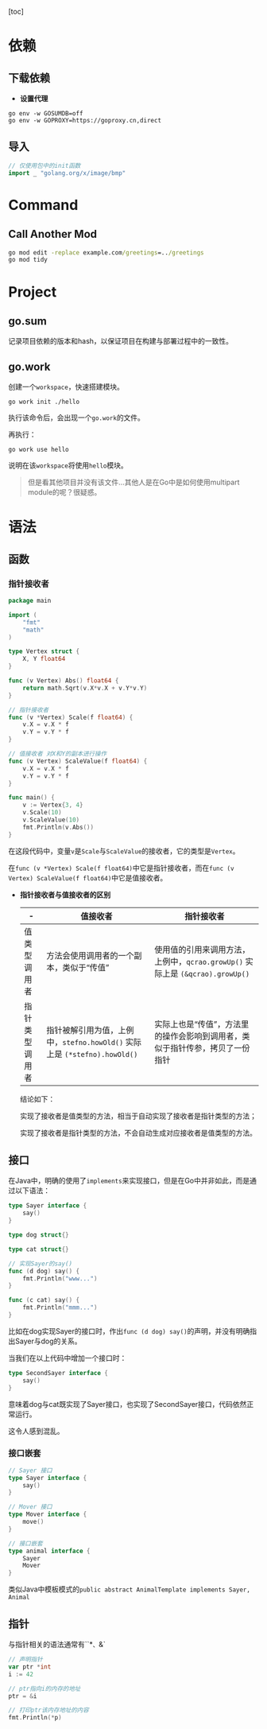 [toc]

# 依赖

## 下载依赖

- **设置代理**

``` shell
go env -w GOSUMDB=off
go env -w GOPROXY=https://goproxy.cn,direct
```

## 导入

``` go
// 仅使用包中的init函数
import _ "golang.org/x/image/bmp"
```

# Command

## Call Another Mod

``` bat
go mod edit -replace example.com/greetings=../greetings
go mod tidy	
```

# Project

## go.sum

记录项目依赖的版本和hash，以保证项目在构建与部署过程中的一致性。

## go.work

创建一个`workspace`，快速搭建模块。

``` shell
go work init ./hello
```

执行该命令后，会出现一个`go.work`的文件。

再执行：

``` shell
go work use hello
```

说明在该`workspace`将使用`hello`模块。

> 但是看其他项目并没有该文件...其他人是在Go中是如何使用multipart module的呢？很疑惑。

# 语法

## 函数

### 指针接收者

``` go
package main

import (
	"fmt"
	"math"
)

type Vertex struct {
	X, Y float64
}

func (v Vertex) Abs() float64 {
	return math.Sqrt(v.X*v.X + v.Y*v.Y)
}

// 指针接收者
func (v *Vertex) Scale(f float64) {
	v.X = v.X * f
	v.Y = v.Y * f
}

// 值接收者 对X和Y的副本进行操作
func (v Vertex) ScaleValue(f float64) {
	v.X = v.X * f
	v.Y = v.Y * f
}

func main() {
	v := Vertex{3, 4}
	v.Scale(10)
	v.ScaleValue(10)
	fmt.Println(v.Abs())
}
```

在这段代码中，变量`v`是`Scale`与`ScaleValue`的接收者，它的类型是`Vertex`。

在`func (v *Vertex) Scale(f float64)`中它是指针接收者，而在`func (v Vertex) ScaleValue(f float64)`中它是值接收者。

- **指针接收者与值接收者的区别**

  | -              | 值接收者                                                     | 指针接收者                                                   |
  | -------------- | ------------------------------------------------------------ | ------------------------------------------------------------ |
  | 值类型调用者   | 方法会使用调用者的一个副本，类似于“传值”                     | 使用值的引用来调用方法，上例中，`qcrao.growUp()` 实际上是 `(&qcrao).growUp()` |
  | 指针类型调用者 | 指针被解引用为值，上例中，`stefno.howOld()` 实际上是 `(*stefno).howOld()` | 实际上也是“传值”，方法里的操作会影响到调用者，类似于指针传参，拷贝了一份指针 |

  结论如下：

  实现了接收者是值类型的方法，相当于自动实现了接收者是指针类型的方法；

  实现了接收者是指针类型的方法，不会自动生成对应接收者是值类型的方法。

## 接口

在Java中，明确的使用了`implements`来实现接口，但是在Go中并非如此，而是通过以下语法：

``` go
type Sayer interface {
	say()
}

type dog struct{}

type cat struct{}

// 实现Sayer的say()
func (d dog) say() {
	fmt.Println("www...")
}

func (c cat) say() {
	fmt.Println("mmm...")
}
```

比如在dog实现Sayer的接口时，作出`func (d dog) say()`的声明，并没有明确指出Sayer与dog的关系。

当我们在以上代码中增加一个接口时：

``` go
type SecondSayer interface {
    say()
}
```

意味着dog与cat既实现了Sayer接口，也实现了SecondSayer接口，代码依然正常运行。

这令人感到混乱。

### 接口嵌套

``` go
// Sayer 接口
type Sayer interface {
    say()
}

// Mover 接口
type Mover interface {
    move()
}

// 接口嵌套
type animal interface {
    Sayer
    Mover
}
```

类似Java中模板模式的`public abstract AnimalTemplate implements Sayer, Animal`

## 指针

与指针相关的语法通常有``*`、`&`

``` go
// 声明指针
var ptr *int
i := 42

// ptr指向i的内存的地址
ptr = &i

// 打印ptr该内存地址的内容
fmt.Println(*p)
```

